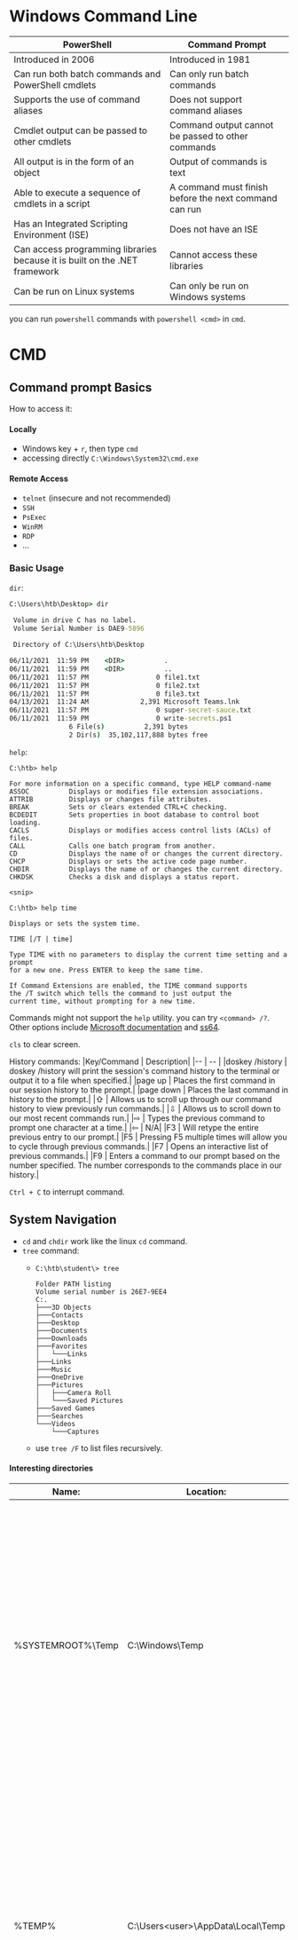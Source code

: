 # Windows Command Line

|PowerShell | Command Prompt|
|--- |---|
|Introduced in 2006 | Introduced in 1981|
|Can run both batch commands and PowerShell cmdlets | Can only run batch commands|
|Supports the use of command aliases | Does not support command aliases|
|Cmdlet output can be passed to other cmdlets | Command output cannot be passed to other commands|
|All output is in the form of an object | Output of commands is text|
|Able to execute a sequence of cmdlets in a script | A command must finish before the next command can run|
|Has an Integrated Scripting Environment (ISE) | Does not have an ISE|
|Can access programming libraries because it is built on the .NET framework | Cannot access these libraries|
|Can be run on Linux systems | Can only be run on Windows systems |

you can run `powershell` commands with `powershell <cmd>` in `cmd`.

# CMD
## Command prompt Basics

How to access it:
#### Locally
- Windows key + `r`, then type `cmd`
- accessing directly `C:\Windows\System32\cmd.exe`

#### Remote Access
- `telnet` (insecure and not recommended)
- `SSH`
- `PsExec`
- `WinRM`
- `RDP`
- ...
  
### Basic Usage

`dir`:
```cmd
C:\Users\htb\Desktop> dir
  
 Volume in drive C has no label.
 Volume Serial Number is DAE9-5896

 Directory of C:\Users\htb\Desktop

06/11/2021  11:59 PM    <DIR>          .
06/11/2021  11:59 PM    <DIR>          ..
06/11/2021  11:57 PM                 0 file1.txt
06/11/2021  11:57 PM                 0 file2.txt
06/11/2021  11:57 PM                 0 file3.txt
04/13/2021  11:24 AM             2,391 Microsoft Teams.lnk
06/11/2021  11:57 PM                 0 super-secret-sauce.txt
06/11/2021  11:59 PM                 0 write-secrets.ps1
               6 File(s)          2,391 bytes
               2 Dir(s)  35,102,117,888 bytes free
```

`help`:
```
C:\htb> help

For more information on a specific command, type HELP command-name
ASSOC          Displays or modifies file extension associations.
ATTRIB         Displays or changes file attributes.
BREAK          Sets or clears extended CTRL+C checking.
BCDEDIT        Sets properties in boot database to control boot loading.
CACLS          Displays or modifies access control lists (ACLs) of files.
CALL           Calls one batch program from another.
CD             Displays the name of or changes the current directory.
CHCP           Displays or sets the active code page number.
CHDIR          Displays the name of or changes the current directory.
CHKDSK         Checks a disk and displays a status report.

<snip>
```
```
C:\htb> help time

Displays or sets the system time.

TIME [/T | time]

Type TIME with no parameters to display the current time setting and a prompt
for a new one. Press ENTER to keep the same time.

If Command Extensions are enabled, the TIME command supports
the /T switch which tells the command to just output the
current time, without prompting for a new time.
```
Commands might not support the `help` utility. you can try `<command> /?`.
Other options include [Microsoft documentation](https://docs.microsoft.com/en-us/windows-server/administration/windows-commands/windows-commands) and [ss64](https://ss64.com/nt/).


`cls` to clear screen. 

History commands:
|Key/Command | Description|
|-- | -- |
|doskey /history | doskey /history will print the session's command history to the terminal or output it to a file when specified.|
|page up | Places the first command in our session history to the prompt.|
|page down | Places the last command in history to the prompt.|
|⇧ | Allows us to scroll up through our command history to view previously run commands.|
|⇩ | Allows us to scroll down to our most recent commands run.|
|⇨ | Types the previous command to prompt one character at a time.|
|⇦ | N/A|
|F3 | Will retype the entire previous entry to our prompt.|
|F5 | Pressing F5 multiple times will allow you to cycle through previous commands.|
|F7 | Opens an interactive list of previous commands.|
|F9 | Enters a command to our prompt based on the number specified. The number corresponds to the commands place in our history.|

`Ctrl + C` to interrupt command.

## System Navigation

- `cd` and `chdir` work like the linux `cd` command.
- `tree` command:
  - ```
    C:\htb\student\> tree

    Folder PATH listing
    Volume serial number is 26E7-9EE4
    C:.
    ├───3D Objects
    ├───Contacts
    ├───Desktop
    ├───Documents
    ├───Downloads
    ├───Favorites
    │   └───Links
    ├───Links
    ├───Music
    ├───OneDrive
    ├───Pictures
    │   ├───Camera Roll
    │   └───Saved Pictures
    ├───Saved Games
    ├───Searches
    └───Videos
        └───Captures
    ```
  - use `tree /F` to list files recursively.

#### Interesting directories
|Name: | Location: | Description:|
| --- | --- | --- |
|%SYSTEMROOT%\Temp | C:\Windows\Temp | Global directory containing temporary system files accessible to all users on the system. All users, regardless of authority, are provided full read, write, and execute permissions in this directory. Useful for dropping files as a low-privilege user on the system.|
|%TEMP% | C:\Users\<user>\AppData\Local\Temp | Local directory containing a user's temporary files accessible only to the user account that it is attached to. Provides full ownership to the user that owns this folder. Useful when the attacker gains control of a local/domain joined user account.|
|%PUBLIC% | C:\Users\Public | Publicly accessible directory allowing any interactive logon account full access to read, write, modify, execute, etc., files and subfolders within the directory. Alternative to the global Windows Temp Directory as it's less likely to be monitored for suspicious activity.|
|%ProgramFiles% | C:\Program Files | folder containing all 64-bit applications installed on the system. Useful for seeing what kind of applications are installed on the target system.|
|%ProgramFiles(x86)% | C:\Program Files (x86) | Folder containing all 32-bit applications installed on the system. Useful for seeing what kind of applications are installed on the target system.|

## Working with Directories and Files

- `md` or `mkdir` to create a new directory
- `rd` or `rmdir` to delete an empty directory
  - `rd /S` to force prompt to delete a directory
- `move <src> <dst>` to move directory
- `xcopy <scr> <dst> <opts>` to copy a file, removes the read-only bit [deprecated for `robocopy`]
  - use `/E` options to copy folder and subfolders, inclusing empty folders

#### Robocopy